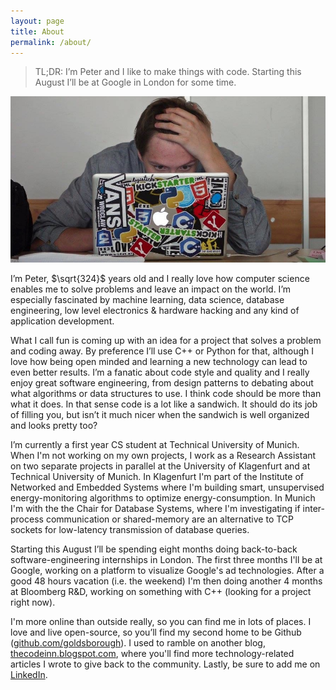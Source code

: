```yaml
---
layout: page
title: About
permalink: /about/
---
```


> TL;DR: I’m Peter and I like to make things with code. Starting this August I’ll
> be at Google in London for some time.

<div id="about-image">
	<img src="/images/mac.jpeg" alt="Me again."/>
</div>

I’m Peter, $\sqrt{324}$ years old and I really love how computer science enables
me to solve problems and leave an impact on the world. I’m especially fascinated
by machine learning, data science, database engineering, low level electronics &
hardware hacking and any kind of application development.

What I call fun is coming up with an idea for a project that solves a problem
and coding away. By preference I’ll use C++ or Python for that, although I love
how being open minded and learning a new technology can lead to even better
results. I’m a fanatic about code style and quality and I really enjoy great
software engineering, from design patterns to debating about what algorithms or
data structures to use. I think code should be more than what it does. In that
sense code is a lot like a sandwich. It should do its job of filling you, but
isn’t it much nicer when the sandwich is well organized and looks pretty too?

I’m currently a first year CS student at Technical University of Munich. When
I'm not working on my own projects, I work as a Research Assistant on two
separate projects in parallel at the University of Klagenfurt and at Technical
University of Munich. In Klagenfurt I'm part of the Institute of Networked and
Embedded Systems where I'm building smart, unsupervised energy-monitoring
algorithms to optimize energy-consumption. In Munich I'm with the the Chair for
Database Systems, where I'm investigating if inter-process communication or
shared-memory are an alternative to TCP sockets for low-latency transmission of
database queries.

Starting this August I’ll be spending eight months doing back-to-back
software-engineering internships in London. The first three months I'll be at
Google, working on a platform to visualize Google's ad technologies. After a
good 48 hours vacation (i.e. the weekend) I'm then doing another 4 months at
Bloomberg R&D, working on something with C++ (looking for a project right now).

I'm more online than outside really, so you can find me in lots of places. I
love and live open-source, so you’ll find my second home to be Github
([github.com/goldsborough](http://github.com/goldsborough)). I used to ramble on
another blog, [thecodeinn.blogspot.com](http://github.com/goldsborough), where
you'll find more technology-related articles I wrote to give back to the
community. Lastly, be sure to add me on
[LinkedIn](http://linkedin.com/in/petergoldsborough).

